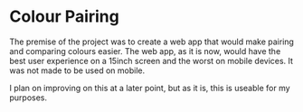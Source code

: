 # Colour Pairing

The premise of the project was to create a web app that would make pairing and comparing colours easier. The web app, as it is now, would have the best user experience on a 15inch screen and the worst on mobile devices. It was not made to be used on mobile.

I plan on improving on this at a later point, but as it is, this is useable for my purposes.